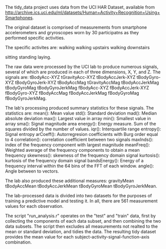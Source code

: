 The tidy_data project uses data from the UCI HAR Dataset, available from http://archive.ics.uci.edu/ml/datasets/Human+Activity+Recognition+Using+Smartphones.

The original dataset is comprised of measurements from smartphone accelerometers and gryroscopes worn by 30 participatns as they performed specific activities.  

The specific activites are:
walking
walking upstairs
walking downstairs

sitting
standing
laying.


The raw data were processed by the UCI lab to produce numerous signals, several of which are produced in each of three dimensions, X, Y, and Z.  The signals are:
tBodyAcc-XYZ
tGravityAcc-XYZ
tBodyAccJerk-XYZ
tBodyGyro-XYZ
tBodyGyroJerk-XYZ
tBodyAccMag
tGravityAccMag
tBodyAccJerkMag
tBodyGyroMag
tBodyGyroJerkMag
fBodyAcc-XYZ
fBodyAccJerk-XYZ
fBodyGyro-XYZ
fBodyAccMag
fBodyAccJerkMag
fBodyGyroMag
fBodyGyroJerkMag.

The lab's processing produced summary statistics for these signals.  The statistics are:
mean(): Mean value
std(): Standard deviation
mad(): Median absolute deviation 
max(): Largest value in array
min(): Smallest value in array
sma(): Signal magnitude area
energy(): Energy measure. Sum of the squares divided by the number of values. 
iqr(): Interquartile range 
entropy(): Signal entropy
arCoeff(): Autorregresion coefficients with Burg order equal to 4
correlation(): correlation coefficient between two signals
maxInds(): index of the frequency component with largest magnitude
meanFreq(): Weighted average of the frequency components to obtain a mean frequency
skewness(): skewness of the frequency domain signal 
kurtosis(): kurtosis of the frequency domain signal 
bandsEnergy(): Energy of a frequency interval within the 64 bins of the FFT of each window.
angle(): Angle between to vectors.

The lab also produced these additional measures:
gravityMean
tBodyAccMean
tBodyAccJerkMean
tBodyGyroMean
tBodyGyroJerkMean.

The lab-processed data is divided into two datasets for the purposes of training a predictive model and testing it.  In all, there  are 561 measurement values for each observation.

The script "run_analysis.r" operates on the "test" and "train" data, first by collecting the components of each data subset, and then combining the two data subsets.  The script then excludes all measurements not realted to the mean or standard deviation, and tidies the data.  The resulting tidy dataset provides the mean value for each subject-activity-signal-function-axis combination.  